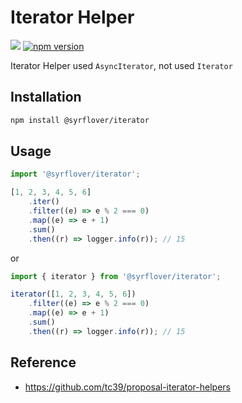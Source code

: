 # Iterator Helper

![](https://github.com/syrflover/iterator-helper/workflows/test/badge.svg)
[![npm version](https://badge.fury.io/js/%40syrflover%2Fiterator.svg)](https://badge.fury.io/js/%40syrflover%2Fiterator)

Iterator Helper used `AsyncIterator`, not used `Iterator`

## Installation

```bash
npm install @syrflover/iterator
```

## Usage

```typescript
import '@syrflover/iterator';

[1, 2, 3, 4, 5, 6]
    .iter()
    .filter((e) => e % 2 === 0)
    .map((e) => e + 1)
    .sum()
    .then((r) => logger.info(r)); // 15
```

or

```typescript
import { iterator } from '@syrflover/iterator';

iterator([1, 2, 3, 4, 5, 6])
    .filter((e) => e % 2 === 0)
    .map((e) => e + 1)
    .sum()
    .then((r) => logger.info(r)); // 15
```

## Reference

-   https://github.com/tc39/proposal-iterator-helpers
